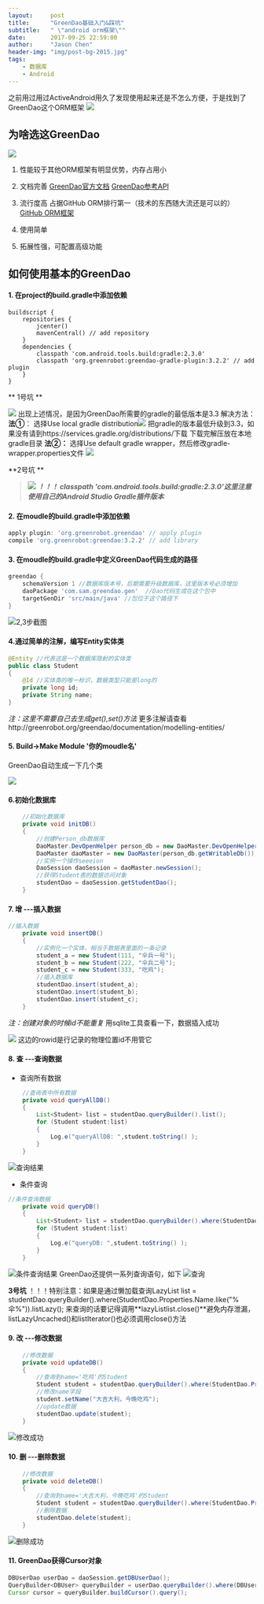 ```yaml
---
layout:     post
title:      "GreenDao基础入门&踩坑"
subtitle:   " \"android orm框架\""
date:       2017-09-25 22:59:00
author:     "Jason Chen"
header-img: "img/post-bg-2015.jpg"
tags:
    - 数据库
    - Android
---
```


之前用过用过ActiveAndroid用久了发现使用起来还是不怎么方便，于是找到了GreenDao这个ORM框架
![](http://upload-images.jianshu.io/upload_images/7793862-e98308de66f8a505.png?imageMogr2/auto-orient/strip%7CimageView2/2/w/1240)

## 为啥选这GreenDao

![](http://upload-images.jianshu.io/upload_images/7793862-37159ffb0d943366.png?imageMogr2/auto-orient/strip%7CimageView2/2/w/1240)

1. 性能较于其他ORM框架有明显优势，内存占用小

2. 文档完善
   [GreenDao官方文档](http://greenrobot.org/greendao/documentation/)
   [GreenDao参考API](http://greenrobot.org/greendao/documentation/javadoc/)
3. 流行度高
   占据GitHub ORM排行第一（技术的东西随大流还是可以的）
   [GitHub ORM框架](https://github.com/search?l=Java&o=desc&q=orm&s=stars&type=Repositories&utf8=%E2%9C%93)
4. 使用简单
5. 拓展性强，可配置高级功能

## 如何使用基本的GreenDao

#### 1. 在project的build.gradle中添加依赖

```
buildscript {
    repositories {
        jcenter()
        mavenCentral() // add repository
    }
    dependencies {
        classpath 'com.android.tools.build:gradle:2.3.0'
        classpath 'org.greenrobot:greendao-gradle-plugin:3.2.2' // add plugin
    }
}
```

** 1号坑 **

![](http://upload-images.jianshu.io/upload_images/7793862-e5edf3d058f4c65a.png?imageMogr2/auto-orient/strip%7CimageView2/2/w/1240)
出现上述情况，是因为GreenDao所需要的gradle的最低版本是3.3
解决方法：
**法①**：
选择Use local gradle distribution![](http://upload-images.jianshu.io/upload_images/7793862-eac1ac2331c1697c.png?imageMogr2/auto-orient/strip%7CimageView2/2/w/1240)
把gradle的版本最低升级到3.3，如果没有请到https://services.gradle.org/distributions/下载
下载完解压放在本地gradle目录
**法②：**
选择Use default gradle wrapper，然后修改gradle-wrapper.properties文件
![](http://upload-images.jianshu.io/upload_images/7793862-b51693beb6ba7023.png?imageMogr2/auto-orient/strip%7CimageView2/2/w/1240)

**2号坑 **

> ![](http://upload-images.jianshu.io/upload_images/7793862-875414f3ff5bed70.png?imageMogr2/auto-orient/strip%7CimageView2/2/w/1240)
> ***！！！ classpath 'com.android.tools.build:gradle:2.3.0'这里注意使用自己的Android Studio Gradle插件版本***

#### 2. 在moudle的build.gradle中添加依赖

```groovy
apply plugin: 'org.greenrobot.greendao' // apply plugin
compile 'org.greenrobot:greendao:3.2.2' // add library
```

#### 3. 在moudle的build.gradle中定义GreenDao代码生成的路径

```groovy
greendao {
    schemaVersion 1 //数据库版本号，后期需要升级数据库，这里版本号必须增加
    daoPackage 'com.sam.greendao.gen'  //Dao代码生成在这个包中
    targetGenDir 'src/main/java' //包位于这个路径下
}
```

![2,3步截图](http://upload-images.jianshu.io/upload_images/7793862-79f675d9fb84c848.png?imageMogr2/auto-orient/strip%7CimageView2/2/w/1240)

#### 4.通过简单的注解，编写Entity实体类

```java
@Entity //代表这是一个数据库隐射的实体类
public class Student
{
    @Id //实体类的唯一标识，数据类型只能是long的
    private long id;
    private String name;
}
```

*注：这里不需要自己去生成get(),set()方法*
更多注解请查看http://greenrobot.org/greendao/documentation/modelling-entities/

#### 5. Build->Make Module '你的moudle名'

GreenDao自动生成一下几个类

![](http://upload-images.jianshu.io/upload_images/7793862-a58ea3c6fadb3e7d.png?imageMogr2/auto-orient/strip%7CimageView2/2/w/1240)

#### 6.初始化数据库

```java
    //初始化数据库
    private void initDB()
    {
        //创建Person_db数据库
        DaoMaster.DevOpenHelper person_db = new DaoMaster.DevOpenHelper(MainActivity.this, "Person_db", null);
        DaoMaster daoMaster = new DaoMaster(person_db.getWritableDb());
        //实例一个操作seeeion
        DaoSession daoSession = daoMaster.newSession();
        //获得Student表的数据访问对象
        studentDao = daoSession.getStudentDao();
    }
```

#### 7. 增 ---插入数据

```java
//插入数据
    private void insertDB()
    {
        //实例化一个实体，相当于数据表里面的一条记录
        student_a = new Student(111, "伞兵一号");
        student_b = new Student(222, "伞兵二号");
        student_c = new Student(333, "吃鸡");
        //插入数据库
        studentDao.insert(student_a);
        studentDao.insert(student_b);
        studentDao.insert(student_c);
    }
```

*注：创建对象的时候id不能重复*
用sqlite工具查看一下，数据插入成功

![](http://upload-images.jianshu.io/upload_images/7793862-6a46259e03b20a1a.png?imageMogr2/auto-orient/strip%7CimageView2/2/w/1240)
这边的rowid是行记录的物理位置id不用管它

#### 8. 查 ---查询数据

- 查询所有数据

```java
    //查询表中所有数据
    private void queryAllDB()
    {
        List<Student> list = studentDao.queryBuilder().list();
        for (Student student:list)
        {
            Log.e("queryAllDB: ",student.toString() );
        }
    }
```

![查询结果](http://upload-images.jianshu.io/upload_images/7793862-91a218d13237af12.png?imageMogr2/auto-orient/strip%7CimageView2/2/w/1240)

- 条件查询

```java
//条件查询数据
    private void queryDB()
    {
        List<Student> list = studentDao.queryBuilder().where(StudentDao.Properties.Name.like("%伞%")).list();
        for (Student student:list)
        {
            Log.e("queryDB: ",student.toString() );
        }
    }
```

![条件查询结果](http://upload-images.jianshu.io/upload_images/7793862-0233334b74a9e895.png?imageMogr2/auto-orient/strip%7CimageView2/2/w/1240)
GreenDao还提供一系列查询语句，如下
![查询](http://upload-images.jianshu.io/upload_images/7793862-9dbb056ba0bc73c7.png?imageMogr2/auto-orient/strip%7CimageView2/2/w/1240)

**3号坑**
！！！特别注意：如果是通过懒加载查询LazyList<Student> list = studentDao.queryBuilder().where(StudentDao.Properties.Name.like("%伞%")).listLazy();
来查询的话要记得调用**lazyListlist.close()**避免内存泄漏，listLazyUncached()和listIterator()也必须调用close()方法

#### 9. 改 ---修改数据

```java
    //修改数据
    private void updateDB()
    {
        //查询到name='吃鸡'的Student
        Student student = studentDao.queryBuilder().where(StudentDao.Properties.Name.eq("吃鸡")).build().unique();
        //修改name字段
        student.setName("大吉大利，今晚吃鸡");
        //update数据
        studentDao.update(student);
    }
```

![修改成功](http://upload-images.jianshu.io/upload_images/7793862-04165582555cc112.png?imageMogr2/auto-orient/strip%7CimageView2/2/w/1240)

#### 10. 删 ---删除数据

```java
    //修改数据
    private void deleteDB()
    {
        //查询到name='大吉大利，今晚吃鸡'的Student
        Student student = studentDao.queryBuilder().where(StudentDao.Properties.Name.eq("大吉大利，今晚吃鸡")).build().unique();
        //删除数据
        studentDao.delete(student);
    }
```

![删除成功](http://upload-images.jianshu.io/upload_images/7793862-b385d7b8c057ce93.png?imageMogr2/auto-orient/strip%7CimageView2/2/w/1240)

#### 11.  GreenDao获得Cursor对象

```java
DBUserDao userDao = daoSession.getDBUserDao();
QueryBuilder<DBUser> queryBuilder = userDao.queryBuilder().where(DBUserDao.Properties.Phone_number.eq("XYZ"));
Cursor cursor = queryBuilder.buildCursor().query();
```

